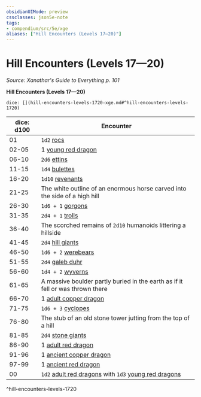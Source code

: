 ```yaml
---
obsidianUIMode: preview
cssclasses: json5e-note
tags:
- compendium/src/5e/xge
aliases: ["Hill Encounters (Levels 17—20)"]
---
```

# Hill Encounters (Levels 17—20)
*Source: Xanathar's Guide to Everything p. 101* 

**Hill Encounters (Levels 17—20)**

`dice: [](hill-encounters-levels-1720-xge.md#^hill-encounters-levels-1720)`

| dice: d100 | Encounter |
|------------|-----------|
| 01 | `1d2` [rocs](Mechanics/bestiary/monstrosity/roc.md) |
| 02-05 | 1 [young red dragon](Mechanics/bestiary/dragon/young-red-dragon.md) |
| 06-10 | `2d6` [ettins](Mechanics/bestiary/giant/ettin.md) |
| 11-15 | `1d4` [bulettes](Mechanics/bestiary/monstrosity/bulette.md) |
| 16-20 | `1d10` [revenants](Mechanics/bestiary/undead/revenant.md) |
| 21-25 | The white outline of an enormous horse carved into the side of a high hill |
| 26-30 | `1d6 + 1` [gorgons](Mechanics/bestiary/monstrosity/gorgon.md) |
| 31-35 | `2d4 + 1` [trolls](Mechanics/bestiary/giant/troll.md) |
| 36-40 | The scorched remains of `2d10` humanoids littering a hillside |
| 41-45 | `2d4` [hill giants](Mechanics/bestiary/giant/hill-giant.md) |
| 46-50 | `1d6 + 2` [werebears](Mechanics/bestiary/humanoid/werebear.md) |
| 51-55 | `2d4` [galeb duhr](Mechanics/bestiary/elemental/galeb-duhr.md) |
| 56-60 | `1d4 + 2` [wyverns](Mechanics/bestiary/dragon/wyvern.md) |
| 61-65 | A massive boulder partly buried in the earth as if it fell or was thrown there |
| 66-70 | 1 [adult copper dragon](Mechanics/bestiary/dragon/adult-copper-dragon.md) |
| 71-75 | `1d6 + 3` [cyclopes](Mechanics/bestiary/giant/cyclops.md) |
| 76-80 | The stub of an old stone tower jutting from the top of a hill |
| 81-85 | `2d4` [stone giants](Mechanics/bestiary/giant/stone-giant.md) |
| 86-90 | 1 [adult red dragon](Mechanics/bestiary/dragon/adult-red-dragon.md) |
| 91-96 | 1 [ancient copper dragon](Mechanics/bestiary/dragon/ancient-copper-dragon.md) |
| 97-99 | 1 [ancient red dragon](Mechanics/bestiary/dragon/ancient-red-dragon.md) |
| 00 | `1d2` [adult red dragons](Mechanics/bestiary/dragon/adult-red-dragon.md) with `1d3` [young red dragons](Mechanics/bestiary/dragon/young-red-dragon.md) |
^hill-encounters-levels-1720
